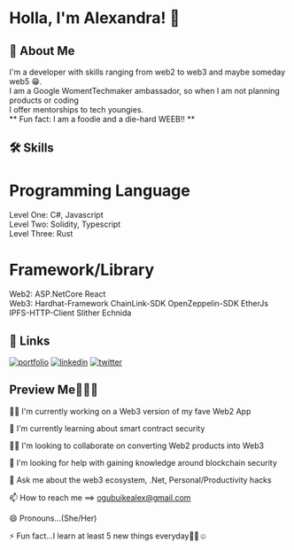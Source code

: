 # Holla, I'm Alexandra! 👋


## 🚀 About Me
I'm a developer with skills ranging from web2 to web3 and maybe someday web5 😁.<br />
I am a Google WomentTechmaker ambassador, so when I am not planning products or coding<br />
I offer mentorships to tech youngies.<br />
** Fun fact: I am a foodie and a die-hard WEEB!! **


## 🛠 Skills

# Programming Language
Level One: C#, Javascript<br />
Level Two: Solidity, Typescript<br />
Level Three: Rust

# Framework/Library
Web2: ASP.NetCore React <br />
Web3: Hardhat-Framework ChainLink-SDK OpenZeppelin-SDK EtherJs IPFS-HTTP-Client Slither Echnida<br />

## 🔗 Links
[![portfolio](https://img.shields.io/badge/my_portfolio-000?style=for-the-badge&logo=ko-fi&logoColor=white)](https://linktr.ee/ogubuikealex) 
[![linkedin](https://img.shields.io/badge/linkedin-0A66C2?style=for-the-badge&logo=linkedin&logoColor=white)](https://www.linkedin.com/in/ogubuike-alex/)
[![twitter](https://img.shields.io/badge/twitter-1DA1F2?style=for-the-badge&logo=twitter&logoColor=white)](https://twitter.com/OgubuikeAlex)

## Preview Me👀🤝🏽
👩‍💻 I'm currently working on a Web3 version of my fave Web2 App

🧠 I'm currently learning about smart contract security

👯‍♀️ I'm looking to collaborate on converting Web2 products into Web3

🤔 I'm looking for help with gaining knowledge around blockchain security

💬 Ask me about the web3 ecosystem, .Net, Personal/Productivity hacks

📫 How to reach me ==> ogubuikealex@gmail.com

😄 Pronouns...(She/Her)

⚡️ Fun fact...I learn at least 5 new things everyday🤞🏽☺️


